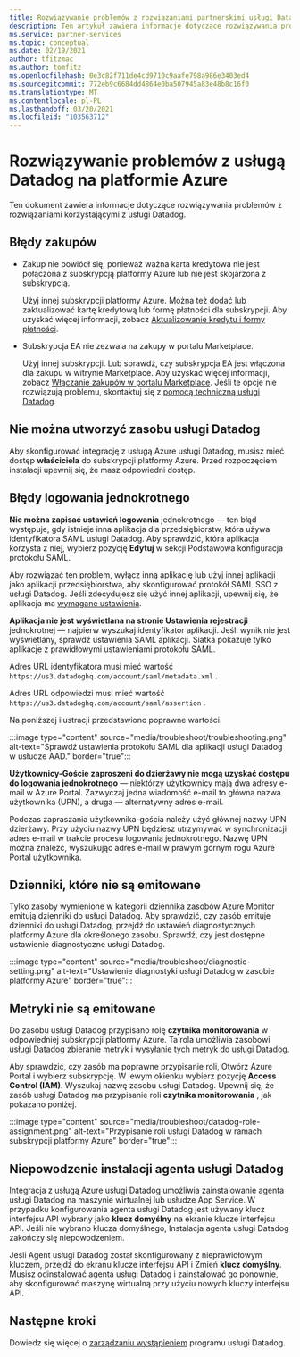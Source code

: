 ```yaml
---
title: Rozwiązywanie problemów z rozwiązaniami partnerskimi usługi Datadog — Azure
description: Ten artykuł zawiera informacje dotyczące rozwiązywania problemów z programem usługi Datadog na platformie Azure.
ms.service: partner-services
ms.topic: conceptual
ms.date: 02/19/2021
author: tfitzmac
ms.author: tomfitz
ms.openlocfilehash: 0e3c82f711de4cd9710c9aafe798a986e3403ed4
ms.sourcegitcommit: 772eb9c6684dd4864e0ba507945a83e48b8c16f0
ms.translationtype: MT
ms.contentlocale: pl-PL
ms.lasthandoff: 03/20/2021
ms.locfileid: "103563712"
---
```

# <a name="troubleshooting-datadog-on-azure"></a>Rozwiązywanie problemów z usługą Datadog na platformie Azure

Ten dokument zawiera informacje dotyczące rozwiązywania problemów z rozwiązaniami korzystającymi z usługi Datadog.

## <a name="purchase-errors"></a>Błędy zakupów

* Zakup nie powiódł się, ponieważ ważna karta kredytowa nie jest połączona z subskrypcją platformy Azure lub nie jest skojarzona z subskrypcją.

  Użyj innej subskrypcji platformy Azure. Można też dodać lub zaktualizować kartę kredytową lub formę płatności dla subskrypcji. Aby uzyskać więcej informacji, zobacz [Aktualizowanie kredytu i formy płatności](../../cost-management-billing/manage/change-credit-card.md).

* Subskrypcja EA nie zezwala na zakupy w portalu Marketplace.

  Użyj innej subskrypcji. Lub sprawdź, czy subskrypcja EA jest włączona dla zakupu w witrynie Marketplace. Aby uzyskać więcej informacji, zobacz [Włączanie zakupów w portalu Marketplace](../../cost-management-billing/manage/ea-azure-marketplace.md#enabling-azure-marketplace-purchases). Jeśli te opcje nie rozwiązują problemu, skontaktuj się z [pomocą techniczną usługi Datadog](https://www.datadoghq.com/support).

## <a name="unable-to-create-datadog-resource"></a>Nie można utworzyć zasobu usługi Datadog

Aby skonfigurować integrację z usługą Azure usługi Datadog, musisz mieć dostęp **właściciela** do subskrypcji platformy Azure. Przed rozpoczęciem instalacji upewnij się, że masz odpowiedni dostęp.

## <a name="single-sign-on-errors"></a>Błędy logowania jednokrotnego

**Nie można zapisać ustawień logowania** jednokrotnego — ten błąd występuje, gdy istnieje inna aplikacja dla przedsiębiorstw, która używa identyfikatora SAML usługi Datadog. Aby sprawdzić, która aplikacja korzysta z niej, wybierz pozycję **Edytuj** w sekcji Podstawowa konfiguracja protokołu SAML.

Aby rozwiązać ten problem, wyłącz inną aplikację lub użyj innej aplikacji jako aplikacji przedsiębiorstwa, aby skonfigurować protokół SAML SSO z usługi Datadog. Jeśli zdecydujesz się użyć innej aplikacji, upewnij się, że aplikacja ma [wymagane ustawienia](create.md#configure-single-sign-on).

**Aplikacja nie jest wyświetlana na stronie Ustawienia rejestracji** jednokrotnej — najpierw wyszukaj identyfikator aplikacji. Jeśli wynik nie jest wyświetlany, sprawdź ustawienia SAML aplikacji. Siatka pokazuje tylko aplikacje z prawidłowymi ustawieniami protokołu SAML. 

Adres URL identyfikatora musi mieć wartość `https://us3.datadoghq.com/account/saml/metadata.xml` .

Adres URL odpowiedzi musi mieć wartość `https://us3.datadoghq.com/account/saml/assertion` .

Na poniższej ilustracji przedstawiono poprawne wartości.
  
:::image type="content" source="media/troubleshoot/troubleshooting.png" alt-text="Sprawdź ustawienia protokołu SAML dla aplikacji usługi Datadog w usłudze AAD." border="true":::

**Użytkownicy-Goście zaproszeni do dzierżawy nie mogą uzyskać dostępu do logowania jednokrotnego** — niektórzy użytkownicy mają dwa adresy e-mail w Azure Portal. Zazwyczaj jedna wiadomość e-mail to główna nazwa użytkownika (UPN), a druga — alternatywny adres e-mail.

Podczas zapraszania użytkownika-gościa należy użyć głównej nazwy UPN dzierżawy. Przy użyciu nazwy UPN będziesz utrzymywać w synchronizacji adres e-mail w trakcie procesu logowania jednokrotnego. Nazwę UPN można znaleźć, wyszukując adres e-mail w prawym górnym rogu Azure Portal użytkownika.
  
## <a name="logs-not-being-emitted"></a>Dzienniki, które nie są emitowane

Tylko zasoby wymienione w kategorii dziennika zasobów Azure Monitor emitują dzienniki do usługi Datadog. Aby sprawdzić, czy zasób emituje dzienniki do usługi Datadog, przejdź do ustawień diagnostycznych platformy Azure dla określonego zasobu. Sprawdź, czy jest dostępne ustawienie diagnostyczne usługi Datadog.

:::image type="content" source="media/troubleshoot/diagnostic-setting.png" alt-text="Ustawienie diagnostyki usługi Datadog w zasobie platformy Azure" border="true":::

## <a name="metrics-not-being-emitted"></a>Metryki nie są emitowane

Do zasobu usługi Datadog przypisano rolę **czytnika monitorowania** w odpowiedniej subskrypcji platformy Azure. Ta rola umożliwia zasobowi usługi Datadog zbieranie metryk i wysyłanie tych metryk do usługi Datadog.

Aby sprawdzić, czy zasób ma poprawne przypisanie roli, Otwórz Azure Portal i wybierz subskrypcję. W lewym okienku wybierz pozycję **Access Control (IAM)**. Wyszukaj nazwę zasobu usługi Datadog. Upewnij się, że zasób usługi Datadog ma przypisanie roli **czytnika monitorowania** , jak pokazano poniżej.

:::image type="content" source="media/troubleshoot/datadog-role-assignment.png" alt-text="Przypisanie roli usługi Datadog w ramach subskrypcji platformy Azure" border="true":::

## <a name="datadog-agent-installation-fails"></a>Niepowodzenie instalacji agenta usługi Datadog

Integracja z usługą Azure usługi Datadog umożliwia zainstalowanie agenta usługi Datadog na maszynie wirtualnej lub usłudze App Service. W przypadku konfigurowania agenta usługi Datadog jest używany klucz interfejsu API wybrany jako **klucz domyślny** na ekranie klucze interfejsu API. Jeśli nie wybrano klucza domyślnego, Instalacja agenta usługi Datadog zakończy się niepowodzeniem.

Jeśli Agent usługi Datadog został skonfigurowany z nieprawidłowym kluczem, przejdź do ekranu klucze interfejsu API i Zmień **klucz domyślny**. Musisz odinstalować agenta usługi Datadog i zainstalować go ponownie, aby skonfigurować maszynę wirtualną przy użyciu nowych kluczy interfejsu API.

## <a name="next-steps"></a>Następne kroki

Dowiedz się więcej o [zarządzaniu wystąpieniem](manage.md) programu usługi Datadog.
